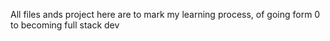 All files ands project here are to mark my learning process, of going form 0 to becoming full stack dev
